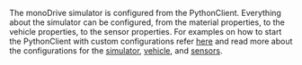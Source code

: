 The monoDrive simulator is configured from the PythonClient. Everything about the simulator can be configured, from the material properties, to the vehicle properties, to the sensor properties. For examples on how to start the PythonClient with custom configurations refer [here](https://github.com/monoDriveIO/PythonClient/blob/PythonClientSetUpReadMe/examples/test.py) and read more about the configurations for the [simulator](https://github.com/monoDriveIO/PythonClient/wiki/Simulator-Configuration), [vehicle](https://github.com/monoDriveIO/PythonClient/wiki/Vehicle-Configuration), and [sensors]().